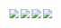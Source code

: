 <img src="https://github-profile-trophy.vercel.app/?username=emedina24&theme=tokyonight&count_private=true&include_all_commits"/>
<img src="https://leetcard.jacoblin.cool/EMedina24"/>
<img src="https://github-readme-stats.vercel.app/api?username=emedina24&count_private=true&show_icons=true&theme=tokyonight&hide=stars,contribs"/>

<img src="https://github-readme-stats.vercel.app/api/top-langs/?username=anuraghazra&hide=php,html&theme=tokyonight"/>
